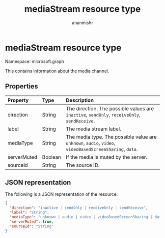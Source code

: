 ﻿---
title: "mediaStream resource type"
description: "The mediaStream type."
author: "ananmishr"
localization_priority: Normal
ms.prod: "cloud-communications"
doc_type: resourcePageType
---

# mediaStream resource type

Namespace: microsoft.graph

This contains information about the media channel.

## Properties

| Property    | Type    | Description                                                                                            |
| :---------- | :------ | :----------------------------------------------------------------------------------------------------- |
| direction   | String  | The direction. The possible values are `inactive`, `sendOnly`, `receiveOnly`, `sendReceive`.           |
| label       | String  | The media stream label.                                                                                |
| mediaType   | String  | The media type. The possible value are `unknown`, `audio`, `video`, `videoBasedScreenSharing`, `data`. |
| serverMuted | Boolean | If the media is muted by the server.                                                                   |
| sourceId    | String  | The source ID.                                                                                         |

## JSON representation

The following is a JSON representation of the resource.

<!-- {
  "blockType": "resource",
  "optionalProperties": [
    "serverMuted",
    "label"
  ],
  "@odata.type": "microsoft.graph.mediaStream"
}-->

```json
{
  "direction": "inactive | sendOnly | receiveOnly | sendReceive",
  "label": "String",
  "mediaType": "unknown | audio | video | videoBasedScreenSharing | data",
  "serverMuted": true,
  "sourceId": "String"
}
```

<!-- uuid: 8fcb5dbc-d5aa-4681-8e31-b001d5168d79
2015-10-25 14:57:30 UTC -->

<!--
{
  "type": "#page.annotation",
  "description": "mediaStream resource",
  "keywords": "",
  "section": "documentation",
  "tocPath": "",
  "suppressions": []
}
-->
